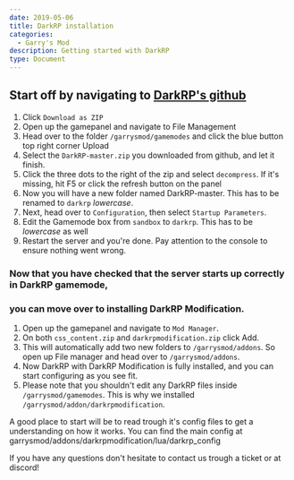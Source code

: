 ```yaml
---
date: 2019-05-06
title: DarkRP installation
categories:
  - Garry's Mod
description: Getting started with DarkRP
type: Document
---
```


## Start off by navigating to [DarkRP's github](https://github.com/FPtje/DarkRP)

1. Click `Download as ZIP`
2. Open up the gamepanel and navigate to File Management
3. Head over to the folder `/garrysmod/gamemodes` and click the blue button top right corner Upload
4. Select the `DarkRP-master.zip` you downloaded from github, and let it finish.
5. Click the three dots to the right of the zip and select `decompress`. If it's missing, hit F5 or click the refresh button on the panel
6. Now you will have a new folder named DarkRP-master. This has to be renamed to `darkrp` _lowercase_.
7. Next, head over to `Configuration`, then select `Startup Parameters`.
8. Edit the Gamemode box from `sandbox` to `darkrp`. This has to be _lowercase_ as well
9. Restart the server and you're done. Pay attention to the console to ensure nothing went wrong.


### Now that you have checked that the server starts up correctly in DarkRP gamemode,
### you can move over to installing DarkRP Modification.

1. Open up the gamepanel and navigate to `Mod Manager`.
2. On both `css_content.zip` and `darkrpmodification.zip` click Add. 
3. This will automatically add two new folders to `/garrysmod/addons`. So open up File manager and head over to `/garrysmod/addons`.
4. Now DarkRP with DarkRP Modification is fully installed, and you can start configuring as you see fit.
5. Please note that you shouldn't edit any DarkRP files inside `/garrysmod/gamemodes`. This is why we installed `/garrysmod/addon/darkrpmodification`.

A good place to start will be to read trough it's config files to get a understanding on how it works.
You can find the main config at garrysmod/addons/darkrpmodification/lua/darkrp_config


If you have any questions don't hesitate to contact us trough a ticket or at discord!